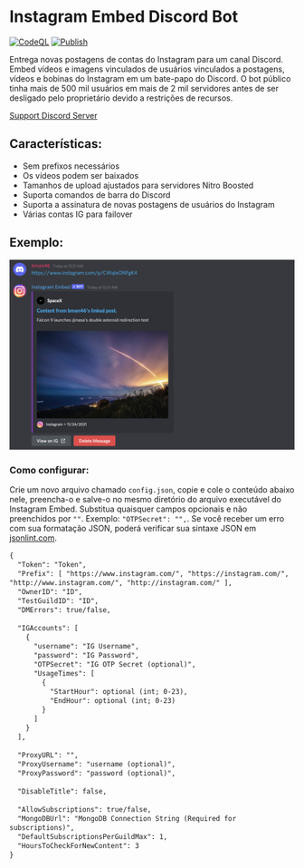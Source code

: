 # Instagram Embed Discord Bot
[![CodeQL](https://github.com/bman46/InstagramEmbedDiscordBot/actions/workflows/codeql-analysis.yml/badge.svg)](https://github.com/bman46/InstagramEmbedDiscordBot/actions/workflows/codeql-analysis.yml)
[![Publish](https://github.com/bman46/InstagramEmbedDiscordBot/actions/workflows/AutoRelease.yml/badge.svg)](https://github.com/bman46/InstagramEmbedDiscordBot/actions/workflows/AutoRelease.yml)

Entrega novas postagens de contas do Instagram para um canal Discord.
Embed vídeos e imagens vinculados de usuários vinculados a postagens, vídeos e bobinas do Instagram em um bate-papo do Discord. O bot público tinha mais de 500 mil usuários em mais de 2 mil servidores antes de ser desligado pelo proprietário devido a restrições de recursos.

[Support Discord Server](https://discord.gg/TEMauza)

## Características:
- Sem prefixos necessários
- Os vídeos podem ser baixados
- Tamanhos de upload ajustados para servidores Nitro Boosted
- Suporta comandos de barra do Discord
- Suporta a assinatura de novas postagens de usuários do Instagram
- Várias contas IG para failover

## Exemplo: 
![Example of reels bot on discord](/docs/Content/ReadMe/Example.png)

### Como configurar:
Crie um novo arquivo chamado `config.json`, copie e cole o conteúdo abaixo nele, preencha-o e salve-o no mesmo diretório do arquivo executável do Instagram Embed. Substitua quaisquer campos opcionais e não preenchidos por `""`. Exemplo: `"OTPSecret": "",`. Se você receber um erro com sua formatação JSON, poderá verificar sua sintaxe JSON em [jsonlint.com](https://jsonlint.com/).
```
{
  "Token": "Token",
  "Prefix": [ "https://www.instagram.com/", "https://instagram.com/", "http://www.instagram.com/", "http://instagram.com/" ],
  "OwnerID": "ID",
  "TestGuildID": "ID",
  "DMErrors": true/false,

  "IGAccounts": [
    {
      "username": "IG Username",
      "password": "IG Password",
      "OTPSecret": "IG OTP Secret (optional)",
      "UsageTimes": [
        {
          "StartHour": optional (int; 0-23),
          "EndHour": optional (int; 0-23)
        }
      ]
    }
  ],

  "ProxyURL": "",
  "ProxyUsername": "username (optional)",
  "ProxyPassword": "password (optional)",

  "DisableTitle": false,

  "AllowSubscriptions": true/false,
  "MongoDBUrl": "MongoDB Connection String (Required for subscriptions)",
  "DefaultSubscriptionsPerGuildMax": 1,
  "HoursToCheckForNewContent": 3
}
```
